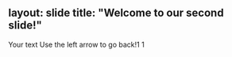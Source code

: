 layout: slide
title: "Welcome to our second slide!"
---
Your text
Use the left arrow to go back!1
1
